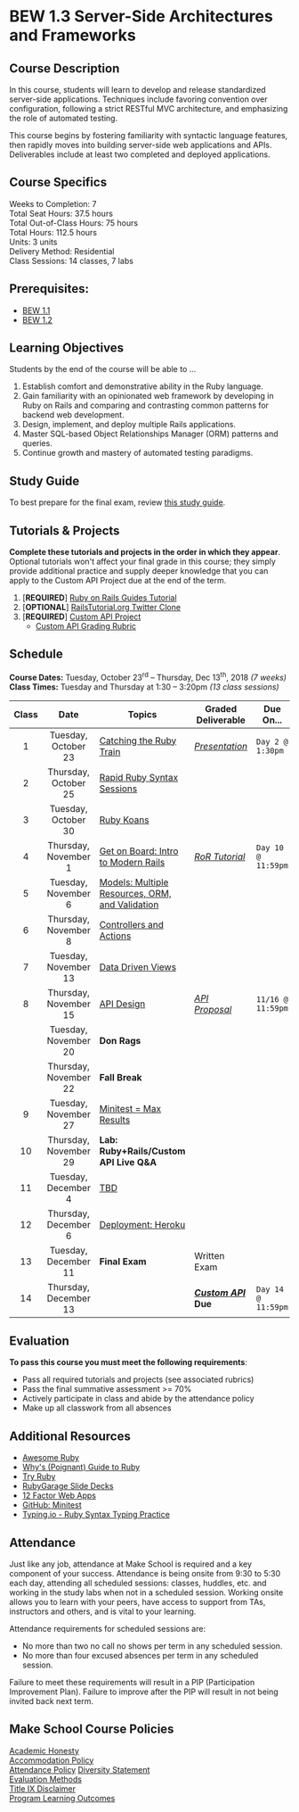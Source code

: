 # BEW 1.3 Server-Side Architectures and Frameworks

## Course Description

In this course, students will learn to develop and release standardized server-side applications. Techniques include favoring convention over configuration, following a strict RESTful MVC architecture, and emphasizing the role of automated testing.

This course begins by fostering familiarity with syntactic language features, then rapidly moves into building server-side web applications and APIs. Deliverables include at least two completed and deployed applications.

## Course Specifics

Weeks to Completion: 7 <br>
Total Seat Hours: 37.5 hours <br>
Total Out-of-Class Hours: 75 hours <br>
Total Hours: 112.5 hours <br>
Units: 3 units <br>
Delivery Method: Residential <br>
Class Sessions: 14 classes, 7 labs

## Prerequisites:

* [BEW 1.1](https://make.sc/bew1-1)
* [BEW 1.2](https://make.sc/bew1-2)

## Learning Objectives

Students by the end of the course will be able to ...

1. Establish comfort and demonstrative ability in the Ruby language.
1. Gain familiarity with an opinionated web framework by developing in Ruby on Rails and comparing and contrasting common patterns for backend web development.
1. Design, implement, and deploy multiple Rails applications.
1. Master SQL-based Object Relationships Manager (ORM) patterns and queries.
1. Continue growth and mastery of automated testing paradigms.

## Study Guide

To best prepare for the final exam, review [this study guide](study-guide.md).

## Tutorials & Projects

**Complete these tutorials and projects in the order in which they appear**. Optional tutorials won't affect your final grade in this course; they simply provide additional practice and supply deeper knowledge that you can apply to the Custom API Project due at the end of the term.

1. [**REQUIRED**] [Ruby on Rails Guides Tutorial](https://guides.rubyonrails.org/getting_started.html)
1. [**OPTIONAL**] [RailsTutorial.org Twitter Clone](https://www.railstutorial.org/book)
1. [**REQUIRED**] [Custom API Project](Projects/custom-api-requirements.md)
    - [Custom API Grading Rubric](Projects/custom-api-rubric.md)

## Schedule

**Course Dates:** Tuesday, October 23<sup>rd</sup> – Thursday, Dec 13<sup>th</sup>, 2018 _(7 weeks)_<br>
**Class Times:** Tuesday and Thursday at 1:30 – 3:20pm _(13 class sessions)_

| Class |          Date          |                 Topics                | Graded Deliverable                   | Due On...    |
|:-----:|:----------------------:|---------------------------------------|--------------------------------------|-------------|
|   1   |  Tuesday, October 23    | [Catching the Ruby Train](01-Catching-The-Ruby-Train/README.md) | [_Presentation_](01-Catching-The-Ruby-Train/README.md#after-class) | `Day 2 @ 1:30pm` |
|   2   | Thursday, October 25    | [Rapid Ruby Syntax Sessions](02-Ruby-Presentations/README.md) |  |
|   3   |  Tuesday, October 30    | [Ruby Koans](03-Ruby-Koans/README.md) ||
|   4   | Thursday, November 1    | [Get on Board: Intro to Modern Rails](04-Rails-Intro/README.md) | [_RoR Tutorial_](https://guides.rubyonrails.org/getting_started.html) | `Day 10 @ 11:59pm` |
|   5   |  Tuesday, November 6    | [Models: Multiple Resources, ORM, and Validation](05-Models/README.md) ||
|   6   | Thursday, November 8    | [Controllers and Actions](06-Controllers-and-Actions/README.md) ||
|   7   |  Tuesday, November 13   | [Data Driven Views](07-Views/README.md) ||
|   8   | Thursday, November 15   | [API Design](08-API-Design/README.md) | [_API Proposal_](08-API-Design/README.md#after-class) | `11/16 @ 11:59pm` |
|       |  Tuesday, November 20   | **Don Rags** ||
|       | Thursday, November 22   | **Fall Break** ||
|   9   |  Tuesday, November 27   | [Minitest = Max Results](09-Minitest/README.md) ||
|  10   | Thursday, November 29   | **Lab: Ruby+Rails/Custom API Live Q&A** ||
|  11   |  Tuesday, December 4    | [TBD](11-TBD/README.md) ||
|  12   | Thursday, December 6    | [Deployment: Heroku](12-Deployment/README.md) ||
|  13   | Tuesday, December 11    | **Final Exam** | Written Exam |
|  14   | Thursday, December 13   |  | **[_Custom API_](Projects/custom-api-requirements.md) Due** | `Day 14 @ 11:59pm` |

## Evaluation

**To pass this course you must meet the following requirements**:

* Pass all required tutorials and projects (see associated rubrics)
* Pass the final summative assessment >= 70%
* Actively participate in class and abide by the attendance policy
* Make up all classwork from all absences

## Additional Resources

* [Awesome Ruby](https://awesome-ruby.com)
* [Why's (Poignant) Guide to Ruby](https://poignant.guide/book/chapter-1.html)
* [Try Ruby](https://ruby.github.io/TryRuby/)
* [RubyGarage Slide Decks](https://rubygarage.github.io)
* [12 Factor Web Apps](https://12factor.net)
* [GitHub: Minitest](https://github.com/seattlerb/minitest)
* [Typing.io - Ruby Syntax Typing Practice](https://typing.io/lesson/ruby/rails/relation.rb/1)

## Attendance

 Just like any job, attendance at Make School is required and a key component of your success. Attendance is being onsite from 9:30 to 5:30 each day, attending all scheduled sessions: classes, huddles, etc. and working in the study labs when not in a scheduled session. Working onsite allows you to learn with your peers, have access to support from TAs, instructors and others, and is vital to your learning.

Attendance requirements for scheduled sessions are:

* No more than two no call no shows per term in any scheduled session.
* No more than four excused absences per term in any scheduled session.

Failure to meet these requirements will result in a PIP (Participation Improvement Plan).  Failure to improve after the PIP will result in not being invited back next term.

## Make School Course Policies

[Academic Honesty](https://github.com/Product-College-Courses/Common-Syllabus-Sections/blob/master/Academic-Honesty-and-Plagiarism.md)<br>
[Accommodation Policy](https://github.com/Product-College-Courses/Common-Syllabus-Sections/blob/master/Accommodation-Policy.md)<br>
[Attendance Policy]()
[Diversity Statement](https://github.com/Product-College-Courses/Common-Syllabus-Sections/blob/master/Diversity-Statement.md)<br>
[Evaluation Methods](https://github.com/Product-College-Courses/Common-Syllabus-Sections/blob/master/Evaluation-Methods.md)
<br>
[Title IX Disclaimer](https://github.com/Product-College-Courses/Common-Syllabus-Sections/blob/master/Evaluations-Title-X-Disclaimer.md)<br>
[Program Learning Outcomes](https://github.com/Product-College-Courses/Common-Syllabus-Sections/blob/master/Program-Learning-Outcomes.md)
